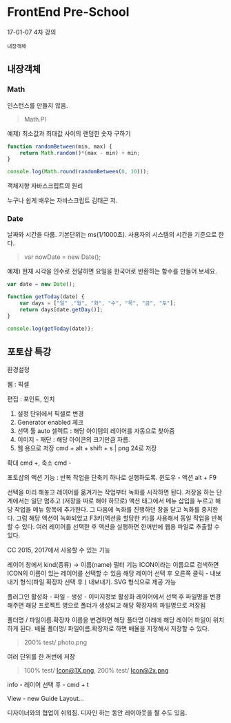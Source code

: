 # FrontEnd Pre-School

17-01-07 4차 강의
```
내장객체
```

## 내장객체

### Math

인스턴스를 만들지 않음.

> Math.PI

예제) 최소값과 최대값 사이의 랜덤한 숫자 구하기

```javascript
function randomBetween(min, max) {
    return Math.random()*(max - min) + min;
}

console.log(Math.round(randomBetween(0, 10)));
```

객체지향 자바스크립트의 원리

누구나 쉽게 배우는 자바스크립트 김태곤 저.

### Date

날짜와 시간을 다룸. 기본단위는 ms(1/1000초). 사용자의 시스템의 시간을 기준으로 한다.

> var nowDate = new Date();

예제) 현재 시각을 인수로 전달하면 요일을 한국어로 반환하는 함수를 만들어 보세요.

```javascript
var date = new Date();

function getToday(date) {
    var days = ["일" ,"월", "화", "수", "목", "금", "토"];
    return days[date.getDay()];
}

console.log(getToday(date));
```


## 포토샵 특강

환경설정

웹 : 픽셀

편집 : 포인트, 인치

1. 설정 단위에서 픽셀로 변경
2. Generator enabled 체크
3. 선택 툴 auto 셀렉트 : 해당 아이템의 레이어를 자동으로 찾아줌
4. 이미지 - 재단 : 해당 아이콘의 크기만큼 자름.
5. 웹 용으로 저장 cmd + alt + shift + s | png 24로 저장


확대 cmd +, 축소 cmd -


포토샵의 액션 기능 : 반복 작업을 단축키 하나로 실행하도록. 윈도우 - 액션 alt + F9

선택을 미리 해놓고 레이어를 옮겨가는 작업부터 녹화를 시작하면 된다. 저장을 하는 단계에서는 일단 멈추고 (저장을 따로 해야 하므로) 액션 태그에서 메뉴 삽입을 누르고 해당 작업을 메뉴 항목에 추가한다. 그 다음에 녹화를 진행하던 창을 닫고 녹화를 중지한다.
그럼 해당 액션이 녹화되었고 F3키(액션을 할당한 키)를 사용해서 동일 작업을 반복할 수 있다. 여러 레이어를 선택한 후 액션을 실행하면 한꺼번에 웹용 파일로 추출할 수 있다.


CC 2015, 2017에서 사용할 수 있는 기능 

레이어 창에서 kind(종류) -> 이름(name) 필터 기능
ICON이라는 이름으로 검색하면 ICON의 이름이 있는 레이어를 선택할 수 있음
해당 레이어 선택 후 오른쪽 클릭 - 내보내기 형식(파일 확장자 선택 후 ) 내보내기.
SVG 형식으로 제공 가능


플러그인 활성화 - 파일 - 생성 - 이미지정보 활성화 레이어에서 선택 후 파일명을 변경해주면 해당 프로젝트 명으로 폴더가 생성되고 해당 확장자의 파일명으로 저장됨

폴더명 / 파일이름.확장자 이름을 변경하면 해당 폴더명 아래에 해당 레이어 파일이 위치하게 된다. 배율 폴더명/ 파일이름.확장자로 하면 배율을 지정해서 저장할 수 있다.

> 200% test/ photo.png

여러 단위를 한 꺼번에 저장

> 100% test/ Icon@1X.png, 200% test/ Icon@2x.png



info - 레이어 선택 후 - cmd + t


View - new Guide Layout... 

디자이너와의 협업이 쉬워짐. 디자인 하는 동안 레이아웃을 짤 수도 있음.


















